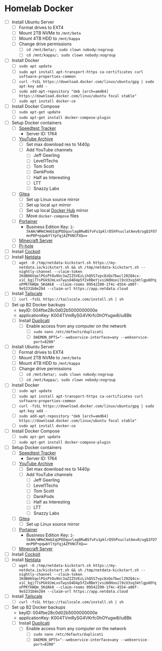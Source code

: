 # Homelab Docker

- [ ] Install Ubuntu Server
	- [ ] Format drives to EXT4
	- [ ] Mount 2TB NVMe to `/mnt/beta`
	- [ ] Mount 4TB HDD to `/mnt/kappa`
	- [ ] Change drive permissions
		- [ ] `cd /mnt/beta/; sudo clown nobody:nogroup`
		- [ ] `cd /mnt/kappa/; sudo clown nobody:nogroup`
- [ ] Install Docker
	- [ ] `sudo apt update`
	- [ ] `sudo apt install apt-transport-https ca-certificates curl software-properties-common`
	- [ ] `curl -fsSL https://download.docker.com/linux/ubuntu/gpg | sudo apt-key add -`
	- [ ] `sudo add-apt-repository "deb [arch=amd64] https://download.docker.com/linux/ubuntu focal stable"`
	- [ ] `sudo apt install docker-ce`
- [ ] Install Docker Compose
	- [ ] `sudo apt-get update`
	- [ ] `sudo apt-get install docker-compose-plugin`
- [ ] Setup Docker containers
	- [ ] [Speedtest Tracker](https://github.com/alexjustesen/speedtest-tracker)
		- Server ID: 1764
	- [ ] [YouTube Archive](https://github.com/tubearchivist/tubearchivist)
		- [ ] Set max download res to 1440p
		- [ ] Add YouTube channels
			- [ ] Jeff Geerling
			- [ ] Level1Techs
			- [ ] Tom Scott
			- [ ] DankPods
			- [ ] Half as Interesting
			- [ ] LTT
			- [ ] Snazzy Labs
	- [ ] [Gitea](https://docs.gitea.com/next/installation/install-with-docker)
		- [ ] Set up Linux source mirror
		- [ ] Set up local `apt` mirror
		- [ ] Set up local [Docker Hub](https://hub.docker.com/) mirror
		- [ ] Move `docker-compose` files
	- [ ] [Portainer](https://www.portainer.io/)
		- Business Edition Key: `2-5kAH/WMmCHmbIqUPEDquvlag8RwBSfvFu1pklrD5hPxuclatAev0/ugQ1FO7mnP0P+pqwbYlYpfqjAZPXNCFXQ==`
	- [ ] [Minecraft Server](https://github.com/itzg/docker-minecraft-server)
	- [ ] [Pi-hole](https://pi-hole.net/)
- [ ] Install [Cockpit](https://cockpit-project.org/)
- [ ] Install [Netdata](https://github.com/netdata/netdata)
	- [ ] `wget -O /tmp/netdata-kickstart.sh https://my-netdata.io/kickstart.sh && sh /tmp/netdata-kickstart.sh --nightly-channel --claim-token IKdB06VqolPGsPtOu9Uc3aZIZSVEzLihQ5S7vpc8zQo7bwcl292Q4cx-xiC_bgj77sPGk9JmLvoTwysO4D4p5fZxRBeYjvsiHdHooil9cU3sq34tlgpddYqoPPKfkWQm_5KdAk8 --claim-rooms 09542200-1f4c-4554-a80f-9e5231b8e284 --claim-url https://app.netdata.cloud`
- [ ] Install [Tailscale](https://tailscale.com/download/linux)
	- [ ] `curl -fsSL https://tailscale.com/install.sh | sh`
- [ ] Set up B2 Docker backups
	- keyID: 004fbe28c0d02b5000000000e
	- applicationKey: K004TVmRySG4VKrfc0hOYugw8/iu8Bk
	- [ ] Install [Duplicati](https://nwgat.ninja/installing-duplicati-on-ubuntu-24-04-lts/)
		- [ ] Enable access from any computer on the network
			- [ ] `sudo nano /etc/defauts/duplicati`
			- [ ] `DAEMON_OPTS="--webservice-interface=any --webservice-port=8200"`

- [ ] Install Ubuntu Server
	- [ ] Format drives to EXT4
	- [ ] Mount 2TB NVMe to `/mnt/beta`
	- [ ] Mount 4TB HDD to `/mnt/kappa`
	- [ ] Change drive permissions
		- [ ] `cd /mnt/beta/; sudo clown nobody:nogroup`
		- [ ] `cd /mnt/kappa/; sudo clown nobody:nogroup`
- [ ] Install Docker
	- [ ] `sudo apt update`
	- [ ] `sudo apt install apt-transport-https ca-certificates curl software-properties-common`
	- [ ] `curl -fsSL https://download.docker.com/linux/ubuntu/gpg | sudo apt-key add -`
	- [ ] `sudo add-apt-repository "deb [arch=amd64] https://download.docker.com/linux/ubuntu focal stable"`
	- [ ] `sudo apt install docker-ce`
- [ ] Install Docker Compose
	- [ ] `sudo apt-get update`
	- [ ] `sudo apt-get install docker-compose-plugin`
- [ ] Setup Docker containers
	- [ ] [Speedtest Tracker](https://github.com/alexjustesen/speedtest-tracker)
		- Server ID: 1764
	- [ ] [YouTube Archive](https://github.com/tubearchivist/tubearchivist)
		- [ ] Set max download res to 1440p
		- [ ] Add YouTube channels
			- [ ] Jeff Geerling
			- [ ] Level1Techs
			- [ ] Tom Scott
			- [ ] DankPods
			- [ ] Half as Interesting
			- [ ] LTT
			- [ ] Snazzy Labs
	- [ ] [Gitea](https://docs.gitea.com/next/installation/install-with-docker)
		- [ ] Set up Linux source mirror
	- [ ] [Portainer]()
		- Business Edition Key: `2-5kAH/WMmCHmbIqUPEDquvlag8RwBSfvFu1pklrD5hPxuclatAev0/ugQ1FO7mnP0P+pqwbYlYpfqjAZPXNCFXQ==`
	- [ ] [Minecraft Server]()
- [ ] Install [Cockpit](https://cockpit-project.org/)
- [ ] Install [Netdata](https://github.com/netdata/netdata)
	- [ ] `wget -O /tmp/netdata-kickstart.sh https://my-netdata.io/kickstart.sh && sh /tmp/netdata-kickstart.sh --nightly-channel --claim-token IKdB06VqolPGsPtOu9Uc3aZIZSVEzLihQ5S7vpc8zQo7bwcl292Q4cx-xiC_bgj77sPGk9JmLvoTwysO4D4p5fZxRBeYjvsiHdHooil9cU3sq34tlgpddYqoPPKfkWQm_5KdAk8 --claim-rooms 09542200-1f4c-4554-a80f-9e5231b8e284 --claim-url https://app.netdata.cloud`
- [ ] Install [Tailscale](https://tailscale.com/download/linux)
	- [ ] `curl -fsSL https://tailscale.com/install.sh | sh`
- [ ] Set up B2 Docker backups
	- keyID: 004fbe28c0d02b5000000000e
	- applicationKey: K004TVmRySG4VKrfc0hOYugw8/iu8Bk
	- [ ] Install [Duplicati](https://nwgat.ninja/installing-duplicati-on-ubuntu-24-04-lts/)
		- [ ] Enable access from any computer on the network
			- [ ] `sudo nano /etc/defauts/duplicati`
			- [ ] `DAEMON_OPTS="--webservice-interface=any --webservice-port=8200"` 
